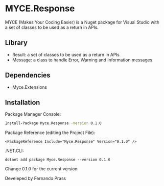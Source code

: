 # MYCE.Response
MYCE (Makes Your Coding Easier) is a Nuget package for Visual Studio with a set of classes to be used as a return in APIs.

## Library
- Result: a set of classes to be used as a return in APIs
- Message: a class to handle Error, Warning and Information messages

## Dependencies
- Myce.Extensions

## Installation

Package Manager Console:

```sh
Install-Package Myce.Response -Version 0.1.0
```

Package Reference (editing the Project File):
```
<PackageReference Include="Myce.Response" Version="0.1.0" />
```

.NET.CLI:
```
dotnet add package Myce.Response --version 0.1.0
```

Change 0.1.0 for the current version

Develeped by Fernando Prass